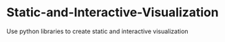 # Static-and-Interactive-Visualization
Use python libraries to create static and interactive visualization 
